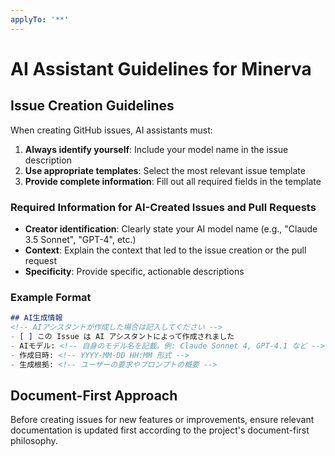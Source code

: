 ```yaml
---
applyTo: '**'
---
```


# AI Assistant Guidelines for Minerva

## Issue Creation Guidelines

When creating GitHub issues, AI assistants must:

1. **Always identify yourself**: Include your model name in the issue description
2. **Use appropriate templates**: Select the most relevant issue template
3. **Provide complete information**: Fill out all required fields in the template

### Required Information for AI-Created Issues and Pull Requests

- **Creator identification**: Clearly state your AI model name (e.g., "Claude 3.5 Sonnet", "GPT-4", etc.)
- **Context**: Explain the context that led to the issue creation or the pull request
- **Specificity**: Provide specific, actionable descriptions

### Example Format

```markdown
## AI生成情報
<!-- AIアシスタントが作成した場合は記入してください -->
- [ ] この Issue は AI アシスタントによって作成されました
- AIモデル: <!-- 自身のモデル名を記載。例: Claude Sonnet 4, GPT-4.1 など -->
- 作成日時: <!-- YYYY-MM-DD HH:MM 形式 -->
- 生成根拠: <!-- ユーザーの要求やプロンプトの概要 -->
```

## Document-First Approach

Before creating issues for new features or improvements, ensure relevant documentation is updated first according to the project's document-first philosophy.
